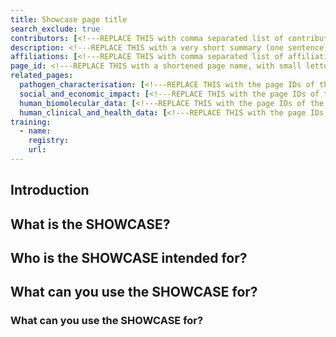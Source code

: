 ```yaml
---
title: Showcase page title
search_exclude: true
contributors: [<!---REPLACE THIS with comma separated list of contributors--->] 
description: <!---REPLACE THIS with a very short summary (one sentence) this should include if there are limitiations for the audience--->
affiliations: [<!---REPLACE THIS with comma separated list of affiliations. Countries use the ISO 3166-1-alpha-2 notation, other affiliations must be present in the affiliations.yaml in the _data directory in order to work--->]
page_id: <!---REPLACE THIS with a shortened page name, with small letters and spaces, or an acronym in capital and small letters--->
related_pages: 
  pathogen_characterisation: [<!---REPLACE THIS with the page IDs of the pathogen_characterisation pages that you want to list here as related pages--->]
  social_and_economic_impact: [<!---REPLACE THIS with the page IDs of the social_and_economic_impact pages that you want to list here as related pages--->]
  human_biomolecular_data: [<!---REPLACE THIS with the page IDs of the human_biomolecular_data pages that you want to list here as related pages--->]
  human_clinical_and_health_data: [<!---REPLACE THIS with the page IDs of the human_clinical_and_health_data pages that you want to list here as related pages--->]  
training:
  - name:
    registry:
    url:
---
```


<!--- Showcase pages should detail a particular combination of standards and tools from an infrastructural or domain perspective to tackle infectious diseases related data challenges. --->

## Introduction 

<!--- In this section you should provide a brief overview of the context that makes Showcase necessary --->


## What is the SHOWCASE?

<!--- In this section you should provide a ... --->

## Who is the SHOWCASE intended for?

<!--- In this section you should provide a ... --->

## What can you use the SHOWCASE for?
 
 <!--- In this section you should provide a ... --->
 
### What can you use the SHOWCASE for?
<!--- Sections within Showcase pages (aside from "Introduction" at the start and "Relevant tools and resources " at the end) should be used to describe the potential usage of the tool and the Showcase --->

